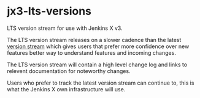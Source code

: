 # jx3-lts-versions

LTS version stream for use with Jenkins X v3.

The LTS version stream releases on a slower cadence than the latest [version stream](https://github.com/jenkins-x/jxr-versions/) which gives users that prefer more confidence over new features better way to understand features and incoming changes.


The LTS version stream will contain a high level change log and links to relevent documentation for noteworthy changes.

Users who prefer to track the latest version stream can continue to, this is what the Jenkins X own infrastructure will use.